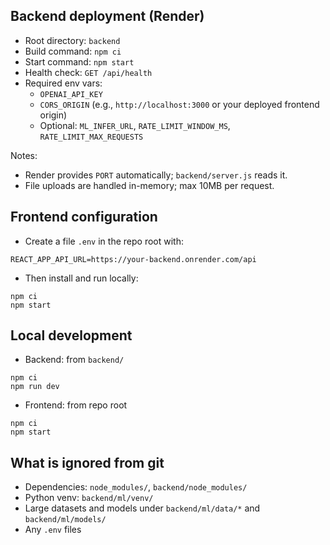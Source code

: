 ## Backend deployment (Render)

- Root directory: `backend`
- Build command: `npm ci`
- Start command: `npm start`
- Health check: `GET /api/health`
- Required env vars:
  - `OPENAI_API_KEY`
  - `CORS_ORIGIN` (e.g., `http://localhost:3000` or your deployed frontend origin)
  - Optional: `ML_INFER_URL`, `RATE_LIMIT_WINDOW_MS`, `RATE_LIMIT_MAX_REQUESTS`

Notes:
- Render provides `PORT` automatically; `backend/server.js` reads it.
- File uploads are handled in-memory; max 10MB per request.

## Frontend configuration

- Create a file `.env` in the repo root with:

```
REACT_APP_API_URL=https://your-backend.onrender.com/api
```

- Then install and run locally:

```
npm ci
npm start
```

## Local development

- Backend: from `backend/`
```
npm ci
npm run dev
```
- Frontend: from repo root
```
npm ci
npm start
```

## What is ignored from git
- Dependencies: `node_modules/`, `backend/node_modules/`
- Python venv: `backend/ml/venv/`
- Large datasets and models under `backend/ml/data/*` and `backend/ml/models/`
- Any `.env` files 